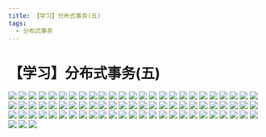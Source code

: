 ```yaml
---
title: 【学习】分布式事务(五)
tags:
  - 分布式事务
---
```

# 【学习】分布式事务(五)
![](./assets/seata/1.jpg)
![](./assets/seata/2.jpg)
![](./assets/seata/3.jpg)
![](./assets/seata/4.jpg)
![](./assets/seata/5.jpg)
![](./assets/seata/6.jpg)
![](./assets/seata/7.jpg)
![](./assets/seata/8.jpg)
![](./assets/seata/9.jpg)
![](./assets/seata/10.jpg)
![](./assets/seata/11.jpg)
![](./assets/seata/12.jpg)
![](./assets/seata/13.jpg)
![](./assets/seata/14.jpg)
![](./assets/seata/15.jpg)
![](./assets/seata/16.jpg)
![](./assets/seata/17.jpg)
![](./assets/seata/18.jpg)
![](./assets/seata/19.jpg)
![](./assets/seata/20.jpg)
![](./assets/seata/21.jpg)
![](./assets/seata/22.jpg)
![](./assets/seata/23.jpg)
![](./assets/seata/24.jpg)
![](./assets/seata/25.jpg)
![](./assets/seata/26.jpg)
![](./assets/seata/27.jpg)
![](./assets/seata/28.jpg)
![](./assets/seata/29.jpg)
![](./assets/seata/30.jpg)
![](./assets/seata/31.jpg)
![](./assets/seata/32.jpg)
![](./assets/seata/33.jpg)
![](./assets/seata/34.jpg)
![](./assets/seata/35.jpg)
![](./assets/seata/36.jpg)
![](./assets/seata/37.jpg)
![](./assets/seata/38.jpg)
![](./assets/seata/39.jpg)
![](./assets/seata/40.jpg)
![](./assets/seata/41.jpg)
![](./assets/seata/42.jpg)
![](./assets/seata/43.jpg)
![](./assets/seata/44.jpg)
![](./assets/seata/45.jpg)
![](./assets/seata/46.jpg)
![](./assets/seata/47.jpg)
![](./assets/seata/48.jpg)
![](./assets/seata/49.jpg)
![](./assets/seata/50.jpg)
![](./assets/seata/51.jpg)
![](./assets/seata/52.jpg)
![](./assets/seata/53.jpg)
![](./assets/seata/54.jpg)
![](./assets/seata/55.jpg)
![](./assets/seata/56.jpg)
![](./assets/seata/57.jpg)
![](./assets/seata/58.jpg)
![](./assets/seata/59.jpg)
![](./assets/seata/60.jpg)
![](./assets/seata/61.jpg)
![](./assets/seata/62.jpg)
![](./assets/seata/63.jpg)
![](./assets/seata/64.jpg)
![](./assets/seata/65.jpg)
![](./assets/seata/66.jpg)
![](./assets/seata/67.jpg)
![](./assets/seata/68.jpg)
![](./assets/seata/69.jpg)
![](./assets/seata/70.jpg)
![](./assets/seata/71.jpg)
![](./assets/seata/72.jpg)
![](./assets/seata/73.jpg)
![](./assets/seata/74.jpg)
![](./assets/seata/75.jpg)
![](./assets/seata/76.jpg)
![](./assets/seata/77.jpg)
![](./assets/seata/78.jpg)

